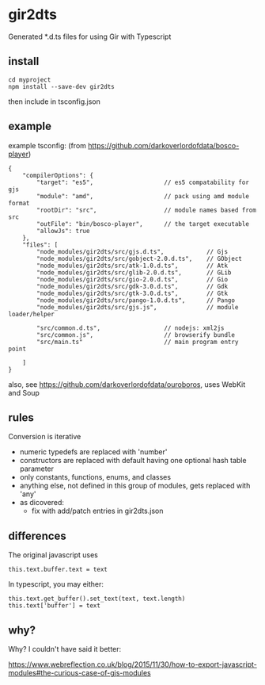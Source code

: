 # gir2dts #

Generated *.d.ts files for using Gir with Typescript 

## install
```
cd myproject
npm install --save-dev gir2dts
```
then include in tsconfig.json

## example

example tsconfig: (from https://github.com/darkoverlordofdata/bosco-player)
```
{
    "compilerOptions": {
        "target": "es5",                    // es5 compatability for gjs
        "module": "amd",                    // pack using amd module format
        "rootDir": "src",                   // module names based from src
        "outFile": "bin/bosco-player",      // the target executable
        "allowJs": true 
    },
    "files": [
        "node_modules/gir2dts/src/gjs.d.ts",            // Gjs
        "node_modules/gir2dts/src/gobject-2.0.d.ts",    // GObject
        "node_modules/gir2dts/src/atk-1.0.d.ts",        // Atk
        "node_modules/gir2dts/src/glib-2.0.d.ts",       // GLib
        "node_modules/gir2dts/src/gio-2.0.d.ts",        // Gio
        "node_modules/gir2dts/src/gdk-3.0.d.ts",        // Gdk
        "node_modules/gir2dts/src/gtk-3.0.d.ts",        // Gtk
        "node_modules/gir2dts/src/pango-1.0.d.ts",      // Pango
        "node_modules/gir2dts/src/gjs.js",              // module loader/helper
        
        "src/common.d.ts",                  // nodejs: xml2js
        "src/common.js",                    // browserify bundle
        "src/main.ts"                       // main program entry point
        
    ]
}
```

also, see https://github.com/darkoverlordofdata/ouroboros, uses WebKit and Soup

## rules
Conversion is iterative

* numeric typedefs are replaced with 'number'
* constructors are replaced with default having one optional hash table parameter
* only constants, functions, enums, and classes
* anything else, not defined in this group of modules, gets replaced with 'any'
* as dicovered:
    * fix with add/patch entries in gir2dts.json



## differences

The original javascript uses
```
this.text.buffer.text = text
```

In typescript, you may either:
```
this.text.get_buffer().set_text(text, text.length)
this.text['buffer'] = text
```


## why?

Why? I couldn't have said it better:

https://www.webreflection.co.uk/blog/2015/11/30/how-to-export-javascript-modules#the-curious-case-of-gjs-modules

